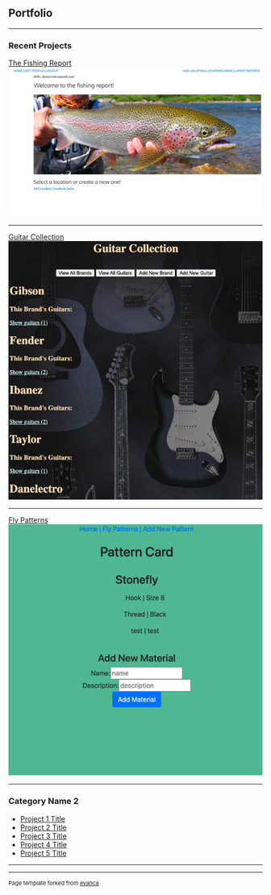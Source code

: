 ## Portfolio

---

### Recent Projects 

[The Fishing Report](/fishing_report_page.md)
<img src="images/Screen Shot 2021-03-17 at 5.39.13 PM.png?raw=true"/>

---
[Guitar Collection](/guitar_collection_page.md)
<img src="images/Screen Shot 2021-03-17 at 5.41.54 PM.png?raw=true"/>

---
[Fly Patterns](http://example.com/)
<img src="images/Screen Shot 2021-03-17 at 5.43.54 PM.png?raw=true"/>

---

### Category Name 2

- [Project 1 Title](http://example.com/)
- [Project 2 Title](http://example.com/)
- [Project 3 Title](http://example.com/)
- [Project 4 Title](http://example.com/)
- [Project 5 Title](http://example.com/)

---




---
<p style="font-size:11px">Page template forked from <a href="https://github.com/evanca/quick-portfolio">evanca</a></p>
<!-- Remove above link if you don't want to attibute -->

